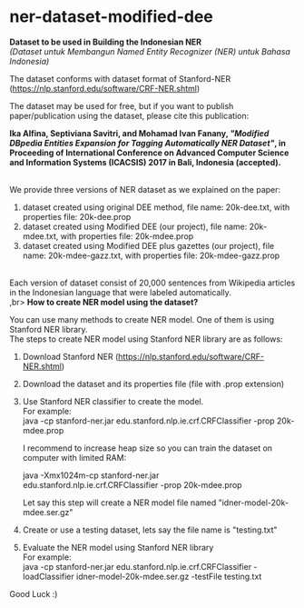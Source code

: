 # ner-dataset-modified-dee
<b>Dataset to be used in Building the Indonesian NER</b>
<br>
<i>(Dataset untuk Membangun Named Entity Recognizer (NER) untuk Bahasa Indonesia)</i> <br>

The dataset conforms with dataset format of Stanford-NER (https://nlp.stanford.edu/software/CRF-NER.shtml) <br>

The dataset may be used for free, but if you want to publish paper/publication using the dataset, please cite this publication: <br>

<b>Ika Alfina, Septiviana Savitri, and Mohamad Ivan Fanany, <i>"Modified DBpedia Entities Expansion for Tagging Automatically NER Dataset"</i>, in Proceeding of International Conference on Advanced Computer Science and Information Systems (ICACSIS) 2017 in Bali, Indonesia (accepted).</b>

<br>We provide three versions of NER dataset as we explained on the paper:
1. dataset created using original DEE method, file name: 20k-dee.txt, with properties file: 20k-dee.prop
2. dataset created using Modified DEE (our project), file name: 20k-mdee.txt, with properties file: 20k-mdee.prop
3. dataset created using Modified DEE plus gazettes (our project), file name: 20k-mdee-gazz.txt, with properties file: 20k-mdee-gazz.prop
<br>
Each version of dataset consist of 20,000 sentences from Wikipedia articles in the Indonesian language that were labeled automatically. <br>,br>
<b>How to create NER model using the dataset?</b><br>

You can use many methods to create NER model. One of them is using Stanford NER library.<br>
The steps to create NER model using Stanford NER library are as follows:
1. Download Stanford NER (https://nlp.stanford.edu/software/CRF-NER.shtml)
2. Download the dataset and its properties file (file with .prop extension)
3. Use Stanford NER classifier to create the model. <br>
   For example: <br>
      java -cp stanford-ner.jar edu.stanford.nlp.ie.crf.CRFClassifier -prop 20k-mdee.prop <br>
      
      I recommend to increase heap size so you can train the dataset on computer with limited RAM:<br>
      
      java -Xmx1024m-cp stanford-ner.jar edu.stanford.nlp.ie.crf.CRFClassifier -prop 20k-mdee.prop <br>

   Let say this step will create a NER model file named "idner-model-20k-mdee.ser.gz"
 
4. Create or use a testing dataset, lets say the file name is "testing.txt"
5. Evaluate the NER model using Stanford NER library <br>
   For example:<br>
        java -cp stanford-ner.jar edu.stanford.nlp.ie.crf.CRFClassifier -loadClassifier idner-model-20k-mdee.ser.gz -testFile testing.txt 
   
Good Luck :)
